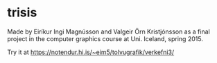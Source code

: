 # trisis
Made by Eiríkur Ingi Magnússon and Valgeir Örn Kristjónsson as a final project in the computer graphics course at Uni. Iceland, spring 2015.

Try it at https://notendur.hi.is/~eim5/tolvugrafik/verkefni3/
